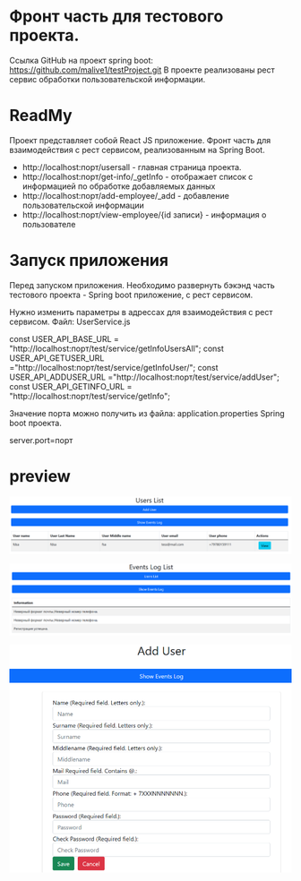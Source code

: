 # Фронт часть для тестового проекта.

Ссылка GitHub на проект spring boot: https://github.com/malive1/testProject.git
В проекте реализованы рест сервис обработки пользовательской информации.

# ReadMy

Проект представляет собой React JS приложение. Фронт часть для взаимодействия с рест сервисом,
реализованным на Spring Boot.

* http://localhost:порт/usersall - главная страница проекта.
* http://localhost:порт/get-info/_getInfo - отображает список с информацией по обработке добавляемых данных
* http://localhost:порт/add-employee/_add - добавление пользовательской информации
* http://localhost:порт/view-employee/{id записи} - информация о пользователе

# Запуск приложения

Перед запуском приложения. Необходимо развернуть бэкэнд часть тестового проекта - Spring boot приложение, с рест сервисом.

Нужно изменить параметры в адрессах для взаимодействия с рест сервисом.
Файл: UserService.js

const USER_API_BASE_URL = "http://localhost:порт/test/service/getInfoUsersAll";
const USER_API_GETUSER_URL ="http://localhost:порт/test/service/getInfoUser/";
const USER_API_ADDUSER_URL ="http://localhost:порт/test/service/addUser";
const USER_API_GETINFO_URL = "http://localhost:порт/test/service/getInfo";

Значение порта можно получить из файла: application.properties Spring boot проекта.

server.port=порт

# preview

![alt text](startForm.png "Стартовая страница")​

![alt text](ListEvent.png "Список событий по запросам")​

![alt text](AddUser.png "Добавление пользователя")​